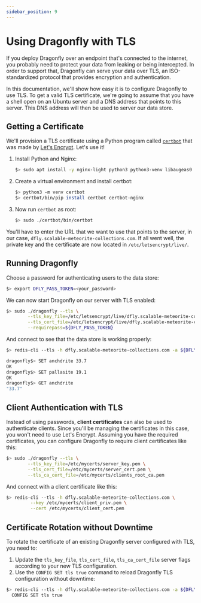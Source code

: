 ```yaml
---
sidebar_position: 9
---
```


# Using Dragonfly with TLS

If you deploy Dragonfly over an endpoint that's connected to the internet,
you probably need to protect your data from leaking or being intercepted.
In order to support that, Dragonfly can serve your data over TLS,
an ISO-standardized protocol that provides encryption and authentication.

In this documentation, we'll show how easy it is to configure Dragonfly to use TLS.
To get a valid TLS certificate, we're going to assume that you have a shell open on an Ubuntu server and a DNS address that points to this server.
This DNS address will then be used to server our data store.

## Getting a Certificate

We'll provision a TLS certificate using a Python program called [`certbot`](https://github.com/certbot/certbot) that was made by [Let's Encrypt](https://letsencrypt.org/).
Let's use it!

1. Install Python and Nginx:

    ```bash
    $> sudo apt install -y nginx-light python3 python3-venv libaugeas0
    ```

2. Create a virtual environment and install certbot:

    ```bash
    $> python3 -m venv certbot
    $> certbot/bin/pip install certbot certbot-nginx
    ```

3. Now run `certbot` as root:

    ```bash
    $> sudo ./certbot/bin/certbot
    ```

You'll have to enter the URL that we want to use that points to the server,
in our case, `dfly.scalable-meteorite-collections.com`.
If all went well, the private key and the certificate are now located in `/etc/letsencrypt/live/`.

## Running Dragonfly

Choose a password for authenticating users to the data store:

```bash
$> export DFLY_PASS_TOKEN=<your_password>
```

We can now start Dragonfly on our server with TLS enabled:

```bash
$> sudo ./dragonfly --tls \
        --tls_key_file=/etc/letsencrypt/live/dfly.scalable-meteorite-collections.com/privkey.pem \
        --tls_cert_file=/etc/letsencrypt/live/dfly.scalable-meteorite-collections.com/fullchain.pem \
        --requirepass=${DFLY_PASS_TOKEN}
```

And connect to see that the data store is working properly:

```bash
$> redis-cli --tls -h dfly.scalable-meteorite-collections.com -a ${DFLY_PASS_TOKEN}
```

```bash
dragonfly$> SET anchdrite 33.7
OK
dragonfly$> SET pallasite 19.1
OK
dragonfly$> GET anchdrite
"33.7"
```

## Client Authentication with TLS

Instead of using passwords, **client certificates** can also be used to authenticate clients.
Since you'll be managing the certificates in this case, you won't need to use Let's Encrypt.
Assuming you have the required certificates, you can configure Dragonfly to require client certificates like this:

```bash
$> sudo ./dragonfly --tls \
        --tls_key_file=/etc/mycerts/server_key.pem \
        --tls_cert_file=/etc/mycerts/server_cert.pem \
        --tls_ca_cert_file=/etc/mycerts/clients_root_ca.pem
```

And connect with a client certificate like this:

```bash
$> redis-cli --tls -h dfly.scalable-meteorite-collections.com \
         --key /etc/mycerts/client_priv.pem \
         --cert /etc/mycerts/client_cert.pem
```

## Certificate Rotation without Downtime

To rotate the certificate of an existing Dragonfly server configured with TLS, you need to:

1. Update the `tls_key_file`, `tls_cert_file`, `tls_ca_cert_file` server flags according to your new TLS configuration.
2. Use the `CONFIG SET tls true` command to reload Dragonfly TLS configuration without downtime:

  ```bash
  $> redis-cli --tls -h dfly.scalable-meteorite-collections.com -a ${DFLY_PASS_TOKEN} \
    CONFIG SET tls true
  ```
